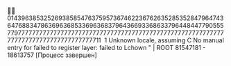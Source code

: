 📱🌌0143963853252693858547637595736746223676263528535284796474364768834786369636853369636837964366933686337964484477905557797777777777777777777777777777777777777777777777777777777777777777777777777777777777711  1
Unknown locale, assuming C
No manual entry for failed to register layer: failed to Lchown "     | ROOT 
81547181 - 18613757
[Процесс завершен]
